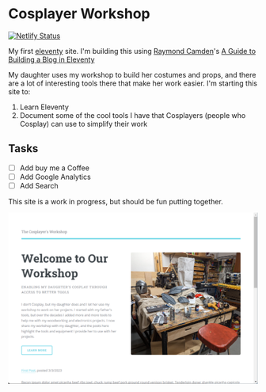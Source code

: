 # Cosplayer Workshop

[![Netlify Status](https://api.netlify.com/api/v1/badges/6be85c2c-8db7-4113-9fa1-7d3c8d4852f6/deploy-status)](https://app.netlify.com/sites/cosplayer-workshop/deploys)

My first [eleventy](https://www.11ty.dev/) site. I'm building this using [Raymond Camden](https://www.raymondcamden.com/)'s [A Guide to Building a Blog in Eleventy](https://cfjedimaster.github.io/eleventy-blog-guide/guide.html)

My daughter uses my workshop to build her costumes and props, and there are a lot of interesting tools there that make her work easier. I'm starting this site to:

1. Learn Eleventy
2. Document some of the cool tools I have that Cosplayers (people who Cosplay) can use to simplify their work

## Tasks

* [ ] Add buy me a Coffee
* [ ] Add Google Analytics
* [ ] Add Search

This site is a work in progress, but should be fun putting together.

![Home Page](images/image-01.png)
